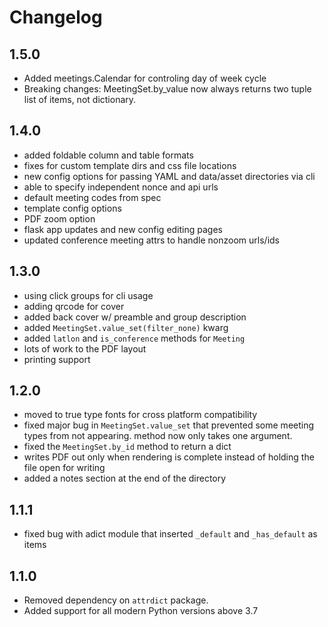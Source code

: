 # Changelog

## 1.5.0

- Added meetings.Calendar for controling day of week cycle
- Breaking changes: MeetingSet.by_value now always returns two tuple list of
  items, not dictionary.

## 1.4.0

- added foldable column and table formats
- fixes for custom template dirs and css file locations
- new config options for passing YAML and data/asset directories via cli
- able to specify independent nonce and api urls
- default meeting codes from spec
- template config options
- PDF zoom option
- flask app updates and new config editing pages
- updated conference meeting attrs to handle nonzoom urls/ids

## 1.3.0

- using click groups for cli usage
- adding qrcode for cover
- added back cover w/ preamble and group description
- added `MeetingSet.value_set(filter_none)` kwarg
- added `latlon` and `is_conference` methods for `Meeting`
- lots of work to the PDF layout
- printing support

## 1.2.0

- moved to true type fonts for cross platform compatibility
- fixed major bug in `MeetingSet.value_set` that prevented some meeting types
  from not appearing. method now only takes one argument.
- fixed the `MeetingSet.by_id` method to return a dict
- writes PDF out only when rendering is complete instead of holding the file
  open for writing
- added a notes section at the end of the directory

## 1.1.1

- fixed bug with adict module that inserted `_default` and `_has_default` as
  items

## 1.1.0

- Removed dependency on `attrdict` package.
- Added support for all modern Python versions above 3.7
